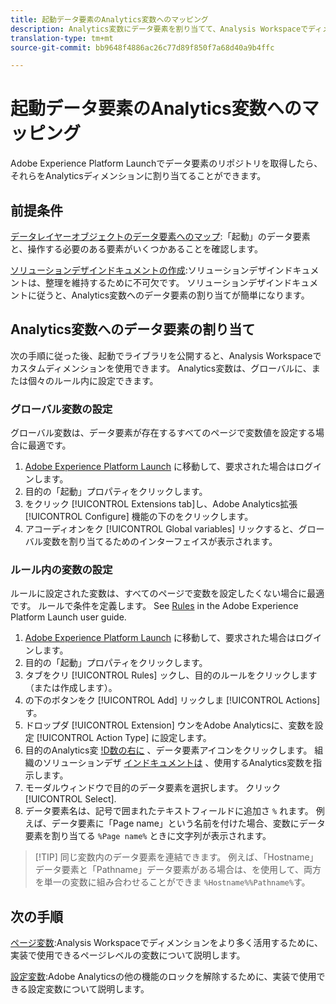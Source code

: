 ```yaml
---
title: 起動データ要素のAnalytics変数へのマッピング
description: Analytics変数にデータ要素を割り当てて、Analysis Workspaceでディメンションとして使用できるようにします。
translation-type: tm+mt
source-git-commit: bb9648f4886ac26c77d89f850f7a68d40a9b4ffc

---
```



# 起動データ要素のAnalytics変数へのマッピング

Adobe Experience Platform Launchでデータ要素のリポジトリを取得したら、それらをAnalyticsディメンションに割り当てることができます。

## 前提条件

[データレイヤーオブジェクトのデータ要素へのマップ](layer-to-elements.md):「起動」のデータ要素と、操作する必要のある要素がいくつかあることを確認します。

[ソリューションデザインドキュメントの作成](../prepare/solution-design.md):ソリューションデザインドキュメントは、整理を維持するために不可欠です。 ソリューションデザインドキュメントに従うと、Analytics変数へのデータ要素の割り当てが簡単になります。

## Analytics変数へのデータ要素の割り当て

次の手順に従った後、起動でライブラリを公開すると、Analysis Workspaceでカスタムディメンションを使用できます。 Analytics変数は、グローバルに、または個々のルール内に設定できます。

### グローバル変数の設定

グローバル変数は、データ要素が存在するすべてのページで変数値を設定する場合に最適です。

1. [Adobe Experience Platform Launch](https://launch.adobe.com) に移動して、要求された場合はログインします。
1. 目的の「起動」プロパティをクリックします。
1. をクリック [!UICONTROL Extensions tab]し、Adobe Analytics拡張 [!UICONTROL Configure] 機能の下のをクリックします。
1. アコーディオンをク [!UICONTROL Global variables] リックすると、グローバル変数を割り当てるためのインターフェイスが表示されます。

### ルール内の変数の設定

ルールに設定された変数は、すべてのページで変数を設定したくない場合に最適です。 ルールで条件を定義します。 See [Rules](https://docs.adobe.com/content/help/en/launch/using/reference/manage-resources/rules.html) in the Adobe Experience Platform Launch user guide.

1. [Adobe Experience Platform Launch](https://launch.adobe.com) に移動して、要求された場合はログインします。
1. 目的の「起動」プロパティをクリックします。
1. タブをクリ [!UICONTROL Rules] ックし、目的のルールをクリックします（または作成します）。
1. の下のボタンをク [!UICONTROL Add] リックしま [!UICONTROL Actions]す。
1. ドロップダ [!UICONTROL Extension] ウンをAdobe Analyticsに、変数を設定 [!UICONTROL Action Type] に設定します。
1. 目的のAnalytics変 [!D数の右に](assets/data-element.png) 、データ要素アイコンをクリックします。 組織のソリューションデザ [インドキュメントは](../prepare/solution-design.md) 、使用するAnalytics変数を指示します。
1. モーダルウィンドウで目的のデータ要素を選択します。 クリック [!UICONTROL Select].
1. データ要素名は、記号で囲まれたテキストフィールドに追加さ `%` れます。 例えば、データ要素に「Page name」という名前を付けた場合、変数にデータ要素を割り当てる `%Page name%` ときに文字列が表示されます。

> [!TIP] 同じ変数内のデータ要素を連結できます。 例えば、「Hostname」データ要素と「Pathname」データ要素がある場合は、を使用して、両方を単一の変数に組み合わせることができま `%Hostname%%Pathname%`す。

## 次の手順

[ページ変数](../vars/page-vars/page-variables.md):Analysis Workspaceでディメンションをより多く活用するために、実装で使用できるページレベルの変数について説明します。

[設定変数](../vars/config-vars/configuration-variables.md):Adobe Analyticsの他の機能のロックを解除するために、実装で使用できる設定変数について説明します。
